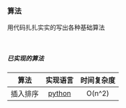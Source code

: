 ### 算法  

用代码扎扎实实的写出各种基础算法

&nbsp;
#####  已实现的算法

[insert_sort]: https://github.com/whgEr/algorithm/blob/master/insert_sort.py

|   算法  |  实现语言  | 时间复杂度 |
|   :---:|  :---:   | :---: |
|   插入排序 |  [python][insert_sort]   | O(n^2)|